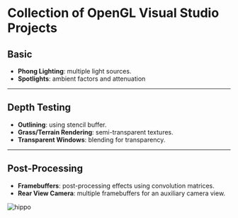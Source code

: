 # Collection of OpenGL Visual Studio Projects

## Basic
- **Phong Lighting**: multiple light sources.
- **Spotlights**: ambient factors and attenuation

---

## Depth Testing
- **Outlining**: using stencil buffer.
- **Grass/Terrain Rendering**: semi-transparent textures.
- **Transparent Windows**: blending for transparency.

---

## Post-Processing
- **Framebuffers**: post-processing effects using convolution matrices.
- **Rear View Camera**: multiple framebuffers for an auxiliary camera view.

![hippo](https://media1.giphy.com/media/v1.Y2lkPTc5MGI3NjExcHV4OTE0bmoycWdxdXAzZmZwNWkzZnAzbWtveXBxenNpYzUyZGV5cyZlcD12MV9pbnRlcm5hbF9naWZfYnlfaWQmY3Q9Zw/GQ66BEf602Xzbanp6W/giphy.gif)
